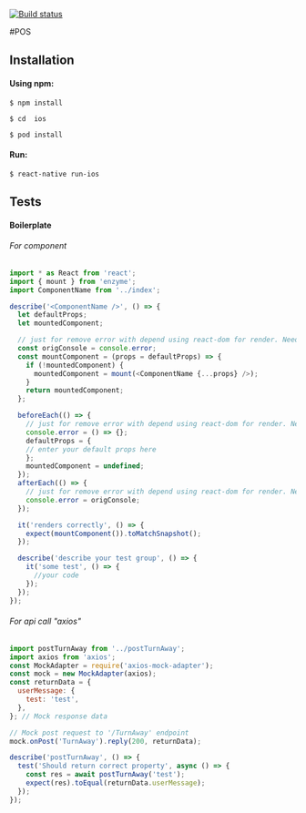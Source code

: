 [![Build status](https://build.appcenter.ms/v0.1/apps/90a3e0c0-9ccb-42c8-80b4-e39b5888200c/branches/develop/badge)](https://appcenter.ms)

#POS

## Installation

#### Using npm:

`$ npm install`

`$ cd  ios`

`$ pod install`

#### Run:

`$ react-native run-ios`

## Tests

#### Boilerplate

###### For component

```javascript
import * as React from 'react';
import { mount } from 'enzyme';
import ComponentName from '../index';

describe('<ComponentName />', () => {
  let defaultProps;
  let mountedComponent;

  // just for remove error with depend using react-dom for render. Need it before use adapter for RN
  const origConsole = console.error;
  const mountComponent = (props = defaultProps) => {
    if (!mountedComponent) {
      mountedComponent = mount(<ComponentName {...props} />);
    }
    return mountedComponent;
  };

  beforeEach(() => {
    // just for remove error with depend using react-dom for render. Need it before use adapter for RN
    console.error = () => {};
    defaultProps = {
    // enter your default props here
    };
    mountedComponent = undefined;
  });
  afterEach(() => {
    // just for remove error with depend using react-dom for render. Need it before use adapter for RN
    console.error = origConsole;
  });

  it('renders correctly', () => {
    expect(mountComponent()).toMatchSnapshot();
  });

  describe('describe your test group', () => {
    it('some test', () => {
      //your code
    });
  });
});
```


###### For api call "axios"

```javascript
import postTurnAway from '../postTurnAway';
import axios from 'axios';
const MockAdapter = require('axios-mock-adapter');
const mock = new MockAdapter(axios);
const returnData = {
  userMessage: {
    test: 'test',
  },
}; // Mock response data

// Mock post request to '/TurnAway' endpoint
mock.onPost('TurnAway').reply(200, returnData); 

describe('postTurnAway', () => {
  test('Should return correct property', async () => {
    const res = await postTurnAway('test');
    expect(res).toEqual(returnData.userMessage);
  });
});
```
